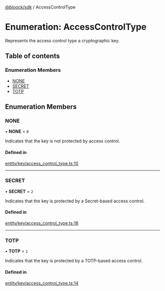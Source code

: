[@bloock/sdk](../index.md) / AccessControlType

# Enumeration: AccessControlType

Represents the access control type a cryptographic key.

## Table of contents

### Enumeration Members

- [NONE](AccessControlType-1.md#none)
- [SECRET](AccessControlType-1.md#secret)
- [TOTP](AccessControlType-1.md#totp)

## Enumeration Members

### NONE

• **NONE** = ``0``

Indicates that the key is not protected by access control.

#### Defined in

[entity/key/access_control_type.ts:10](https://github.com/bloock/bloock-sdk/blob/4afdb4b/languages/js/src/entity/key/access_control_type.ts#L10)

___

### SECRET

• **SECRET** = ``2``

Indicates that the key is protected by a Secret-based access control.

#### Defined in

[entity/key/access_control_type.ts:18](https://github.com/bloock/bloock-sdk/blob/4afdb4b/languages/js/src/entity/key/access_control_type.ts#L18)

___

### TOTP

• **TOTP** = ``1``

Indicates that the key is protected by a TOTP-based access control.

#### Defined in

[entity/key/access_control_type.ts:14](https://github.com/bloock/bloock-sdk/blob/4afdb4b/languages/js/src/entity/key/access_control_type.ts#L14)
